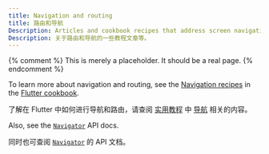 ```yaml
---
title: Navigation and routing
title: 路由和导航
Description: Articles and cookbook recipes that address screen navigation.
Description: 关于路由和导航的一些教程文章等。
---
```


{% comment %}
This is merely a placeholder. It should be a real page.
{% endcomment %}

To learn more about navigation and routing,
see the [Navigation recipes][] in the
[Flutter cookbook][].

了解在 Flutter 中如何进行导航和路由，请查阅
[实用教程][Flutter cookbook] 中 [导航][Navigation recipes] 相关的内容。

Also, see the [`Navigator`][] API docs.

同时也可查阅 [`Navigator`][] 的 API 文档。

[Flutter cookbook]: /docs/cookbook
[`Navigator`]: {{site.api}}/flutter/widgets/Navigator-class.html
[Navigation recipes]: /docs/cookbook/navigation
